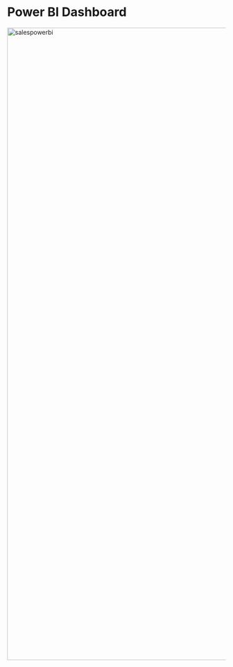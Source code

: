 # Power BI Dashboard
<img width="1455" alt="salespowerbi" src="https://user-images.githubusercontent.com/121971294/227755324-470f4ae4-8ade-4ff6-92ea-5f9436abb455.png">
